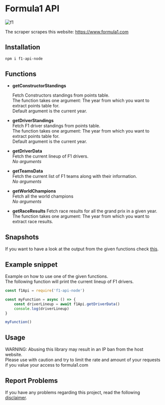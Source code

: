 # Formula1 API
![f1](https://logodownload.org/wp-content/uploads/2016/11/formula-1-logo-7.png)  


The scraper scrapes this website: https://www.formula1.com

## Installation
```bash
npm i f1-api-node
```
## Functions

- **getConstructorStandings**  
  
  Fetch Constructors standings from points table.  
  The function takes one argument: The year from which you want to extract points table for.  
  Default argument is the current year.  
 
- **getDriverStandings**   
  Fetch F1 driver standings from points table.    
  The function takes one argument: The year from which you want to extract points table for.      
  Default argument is the current year. 

- **getDriverData**  
  Fetch the current lineup of F1 drivers.  
  _No arguments_

- **getTeamsData**  
  Fetch the current list of F1 teams along with their information.  
  _No arguments_
  
- **getWorldChampions**  
  Fetch all the world champions  
  _No arguments_

- **getRaceResults**
  Fetch race results for all the grand prix in a given year.  
  The function takes one argument: The year from which you want to extract race results.  

## Snapshots

If you want to have a look at the output from the given functions check [this](https://github.com/yashkathe/F1-API/tree/master/__tests__/__snapshots__).

## Example snippet

Example on how to use one of the given functions.  
The following function will print the current lineup of F1 drivers.

```javascript
const f1Api = require('f1-api-node') 

const myFunction = async () => {
    const driverLineup = await f1Api.getDriverData()
    console.log(driverLineup)
}

myFunction()
```

## Usage
WARNING: Abusing this library may result in an IP ban from the host website.  
Please use with caution and try to limit the rate and amount of your requests if you value your access to formula1.com

## Report Problems

If you have any problems regarding this project, read the following [disclaimer](https://github.com/yashkathe/F1-API/blob/master/DISCLAIMER.md).  